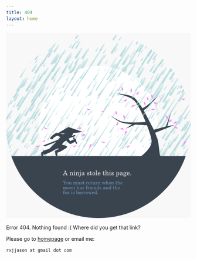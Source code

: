 ```yaml
---
title: 404
layout: home
---
```


<img src="/404.png" alt="" />

Error 404. Nothing found :( Where did you get that link?

Please go to [homepage](/) or email me:

    rxjjason at gmail dot com
